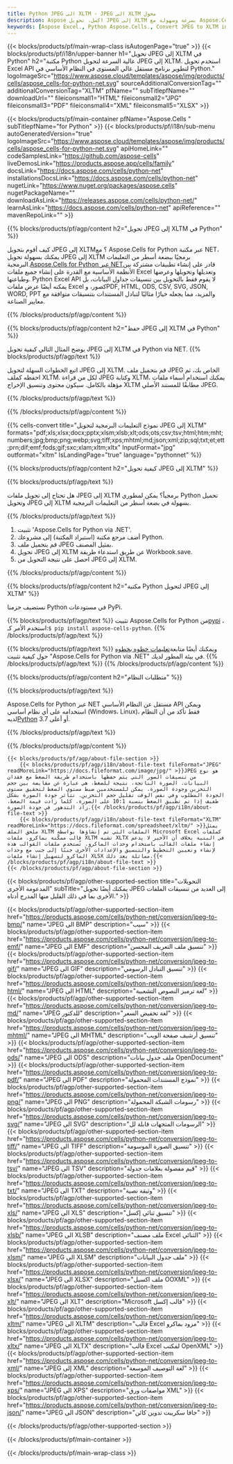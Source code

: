 ```yaml
---
title: Python JPEG الى XLTM - JPEG الى XLTM محول
description: Aspose اكسل. تحويل JPEG إلى XLTM بسرعة وسهولة مع Aspose.Cells. Python JPEG إلى XLTM. Python احفظ JPEG إلى XLTM. احفظ JPEG كـ 07611134 81 باستخدام Python.
keywords: [Aspose Excel., Python Aspose.Cells., Convert JPEG to XLTM in Python., Save JPEG to XLTM using Python., Python JPEG to XLTM saveformat., JPEG to XLTM Converter., Python Save JPEG as XLTM]
---
```

{{< blocks/products/pf/main-wrap-class isAutogenPage="true" >}}
{{< blocks/products/pf/i18n/upper-banner h1="تحويل JPEG إلى XLTM في Python" h2="مكتبة Python عالية السرعة لتحويل JPEG إلى XLTM. استخدم تحويل Excel API لتطوير برنامج مستقل عالي المستوى في النظام الأساسي في Python." logoImageSrc="https://www.aspose.cloud/templates/aspose/img/products/cells/aspose_cells-for-python-net.svg" sourceAdditionalConversionTag="" additionalConversionTag="XLTM" pfName="" subTitlepfName="" downloadUrl="" fileiconsmall1="HTML" fileiconsmall2="JPG" fileiconsmall3="PDF" fileiconsmall4="XML" fileiconsmall5="XLSX" >}}

{{< blocks/products/pf/main-container pfName="Aspose.Cells " subTitlepfName="for Python" >}}
{{< blocks/products/pf/i18n/sub-menu autoGeneratedVersion="true" logoImageSrc="https://www.aspose.cloud/templates/aspose/img/products/cells/aspose_cells-for-python-net.svg" apiHomeLink="" codeSamplesLink="https://github.com/aspose-cells" liveDemosLink="https://products.aspose.app/cells/family" docsLink="https://docs.aspose.com/cells/python-net" installationsDocsLink="https://docs.aspose.com/cells/python-net" nugetLink="https://www.nuget.org/packages/aspose.cells" nugetPackageName="" downloadAsLink="https://releases.aspose.com/cells/python-net/" learnAsLink="https://docs.aspose.com/cells/python-net" apiReference="" mavenRepoLink="" >}}


{{% blocks/products/pf/agp/content h2="تحويل JPEG إلى XLTM في Python" %}}

 كيف أقوم بتحويل JPEG إلى XLTM؟ مع Aspose.Cells for Python عبر مكتبة NET، يمكنك بسهولة تحويل JPEG إلى XLTM برمجيًا ببضعة أسطر من التعليمات البرمجية.[Aspose.Cells for Python عبر NET](https://pypi.org/project/aspose-cells-python/)قادر على إنشاء تطبيقات مشتركة بين الأنظمة الأساسية مع القدرة على إنشاء جميع ملفات Excel وتعديلها وتحويلها وعرضها وطباعتها. Python Excel API لا يقوم فقط بالتحويل بين تنسيقات جداول البيانات، بل يمكنه أيضًا عرض ملفات Excel كصور، وPDF, HTML, ODS, CSV, SVG, JSON, WORD, PPT والمزيد، مما يجعله خيارًا مثاليًا لتبادل المستندات بتنسيقات متوافقة مع معايير الصناعة.

{{% /blocks/products/pf/agp/content %}}


{{% blocks/products/pf/agp/content h2="حفظ JPEG إلى XLTM في Python" %}}

يوضح المثال التالي كيفية تحويل JPEG إلى XLTM في Python via NET.
{{% blocks/products/pf/agp/text %}}

اتبع الخطوات السهلة لتحويل JPEG إلى XLTM. قم بتحميل ملف JPEG الخاص بك، ثم احفظه كملف XLTM. لكل من قراءة JPEG وكتابة XLTM، يمكنك استخدام أسماء ملفات مؤهلة بالكامل. سيكون محتوى وتنسيق الإخراج XLTM مطابقًا للمستند الأصلي JPEG.

{{% /blocks/products/pf/agp/text %}}

{{% /blocks/products/pf/agp/content %}}

{{% cells-convert title="نموذج التعليمات البرمجية لتحويل JPEG إلى XLTM" formats="pdf;xls;xlsx;docx;pptx;xlsm;xlsb;xlt;ods;ots;csv;tsv;html;htm;mht;numbers;jpg;bmp;png;webp;svg;tiff;xps;mhtml;md;json;xml;zip;sql;txt;et;ett;prn;dif;emf;fods;gif;sxc;xlam;xltm;xltx" InputFormat="jpg" outformat="xltm" IsLandingPage="true" language="pythonnet" %}}

{{% blocks/products/pf/agp/content h2="كيفية تحويل JPEG إلى XLTM" %}}

{{% blocks/products/pf/agp/text %}}

هل تحتاج إلى تحويل ملفات JPEG إلى XLTM برمجياً؟ يمكن لمطوري Python تحميل وتحويل JPEG إلى XLTM بسهولة في بضعة أسطر من التعليمات البرمجية.

{{% /blocks/products/pf/agp/text %}}

1.  تثبيت 'Aspose.Cells for Python via .NET'.
1.  أضف مرجع مكتبة (استيراد المكتبة) إلى مشروعك Python.
1.  قم بتحميل ملف JPEG بمثيل المصنف.
1.  تحويل JPEG إلى XLTM عن طريق استدعاء طريقة Workbook.save.
1.  احصل على نتيجة التحويل من JPEG إلى XLTM.

{{% /blocks/products/pf/agp/content %}}


{{% blocks/products/pf/agp/content h2="مكتبة Python لتحويل JPEG إلى XLTM" %}}

نستضيف حزمنا Python في مستودعات PyPi.

{{% blocks/products/pf/agp/text %}}
 تثبيت Aspose.Cells for Python من<a href="https://pypi.org/project/aspose-cells-python/">pypi</a> ، استخدم الأمر كـ:<code>$ pip install aspose-cells-python</code>.
{{% /blocks/products/pf/agp/text %}}

{{% blocks/products/pf/agp/text %}}
 ويمكنك أيضًا متابعة[تعليمات خطوه بخطوه](https://docs.aspose.com/cells/python-net/getting-started/) حول كيفية تثبيت "Aspose.Cells for Python via .NET" في بيئة المطور لديك.
{{% /blocks/products/pf/agp/text %}}
{{% /blocks/products/pf/agp/content %}}

{{% blocks/products/pf/agp/content h2="متطلبات النظام" %}}

{{% blocks/products/pf/agp/text %}}

 Aspose.Cells for Python عبر NET مستقل عن النظام الأساسي API ويمكن استخدامه على أي نظام أساسي (Windows، Linux)، فقط تأكد من أن النظام لديه[Python](https://www.python.org/downloads/) 3.7 أو أعلى.
 
{{% /blocks/products/pf/agp/text %}}

{{% /blocks/products/pf/agp/content %}}

<!-- aboutfile Starts -->
    {{< blocks/products/pf/agp/about-file-section >}}
        {{< blocks/products/pf/agp/i18n/about-file-text fileFormat="JPEG" readMoreLink="https://docs.fileformat.com/image/jpg/" >}}JPEG هو نوع من تنسيقات الصور التي يتم حفظها باستخدام طريقة الضغط مع فقدان البيانات. الصورة الناتجة، نتيجة للضغط، هي عبارة عن مقايضة بين حجم التخزين وجودة الصورة. يمكن للمستخدمين ضبط مستوى الضغط لتحقيق مستوى الجودة المطلوب وفي نفس الوقت تقليل حجم التخزين. تتأثر جودة الصورة بشكل طفيف إذا تم تطبيق الضغط بنسبة 10:1 على الصورة. كلما زادت قيمة الضغط، زاد التدهور في جودة الصورة.{{< /blocks/products/pf/agp/i18n/about-file-text >}}
        {{< blocks/products/pf/agp/i18n/about-file-text fileFormat="XLTM" readMoreLink="https://docs.fileformat.com/spreadsheet/xltm/" >}}يمثل ملحق الملف XLTM الملفات التي تم إنشاؤها بواسطة Microsoft Excel كملفات قالب ممكّنة بماكرو. ملفات XLTM تشبه XLTX في البنية بخلاف أن الأخير لا يدعم إنشاء ملفات القالب باستخدام وحدات الماكرو. تُستخدم ملفات القوالب هذه لإنشاء وتعيين التخطيط والتنسيق والإعدادات الأخرى جنبًا إلى جنب مع وحدات الماكرو لتسهيل إنشاء ملفات XLSX مماثلة بعد ذلك.{{< /blocks/products/pf/agp/i18n/about-file-text >}}
    {{< /blocks/products/pf/agp/about-file-section >}}
<!-- aboutfile Ends -->

{{< blocks/products/pf/agp/other-supported-section title="التحويلات المدعومة الأخرى" subTitle="يمكنك أيضًا تحويل JPEG إلى العديد من تنسيقات الملفات الأخرى بما في ذلك القليل منها المدرج أدناه." >}}

{{< blocks/products/pf/agp/other-supported-section-item href="https://products.aspose.com/cells/python-net/conversion/jpeg-to-bmp/" name="JPEG الى BMP" description="سيب" >}}
{{< blocks/products/pf/agp/other-supported-section-item href="https://products.aspose.com/cells/python-net/conversion/jpeg-to-emf/" name="JPEG الى EMF" description="تنسيق ملف التعريف المحسن" >}}
{{< blocks/products/pf/agp/other-supported-section-item href="https://products.aspose.com/cells/python-net/conversion/jpeg-to-gif/" name="JPEG الى GIF" description="تنسيق التبادل الرسومي" >}}
{{< blocks/products/pf/agp/other-supported-section-item href="https://products.aspose.com/cells/python-net/conversion/jpeg-to-html/" name="JPEG الى HTML" description="لغة ترميز النصوص التشعبية" >}}
{{< blocks/products/pf/agp/other-supported-section-item href="https://products.aspose.com/cells/python-net/conversion/jpeg-to-md/" name="JPEG للدكتور" description="لغة تخفيض السعر" >}}
{{< blocks/products/pf/agp/other-supported-section-item href="https://products.aspose.com/cells/python-net/conversion/jpeg-to-mhtml/" name="JPEG الى MHTML" description="تنسيق أرشيف صفحة الويب" >}}
{{< blocks/products/pf/agp/other-supported-section-item href="https://products.aspose.com/cells/python-net/conversion/jpeg-to-ods/" name="JPEG الى ODS" description="ملف جدول بيانات OpenDocument" >}}
{{< blocks/products/pf/agp/other-supported-section-item href="https://products.aspose.com/cells/python-net/conversion/jpeg-to-pdf/" name="JPEG الى PDF" description="نموذج المستندات المحمولة" >}}
{{< blocks/products/pf/agp/other-supported-section-item href="https://products.aspose.com/cells/python-net/conversion/jpeg-to-png/" name="JPEG الى PNG" description="رسومات الشبكة المحمولة" >}}
{{< blocks/products/pf/agp/other-supported-section-item href="https://products.aspose.com/cells/python-net/conversion/jpeg-to-svg/" name="JPEG الى SVG" description="الرسومات المتجهات قابلة لل" >}}
{{< blocks/products/pf/agp/other-supported-section-item href="https://products.aspose.com/cells/python-net/conversion/jpeg-to-tiff/" name="JPEG الى TIFF" description="تنسيق الصورة الموسومة" >}}
{{< blocks/products/pf/agp/other-supported-section-item href="https://products.aspose.com/cells/python-net/conversion/jpeg-to-tsv/" name="JPEG الى TSV" description="قيم مفصولة بعلامات جدولة" >}}
{{< blocks/products/pf/agp/other-supported-section-item href="https://products.aspose.com/cells/python-net/conversion/jpeg-to-txt/" name="JPEG الى TXT" description="وثيقة نصية" >}}
{{< blocks/products/pf/agp/other-supported-section-item href="https://products.aspose.com/cells/python-net/conversion/jpeg-to-xls/" name="JPEG الى XLS" description="تنسيق ثنائي إكسل" >}}
{{< blocks/products/pf/agp/other-supported-section-item href="https://products.aspose.com/cells/python-net/conversion/jpeg-to-xlsb/" name="JPEG الى XLSB" description="ملف مصنف Excel الثنائي" >}}
{{< blocks/products/pf/agp/other-supported-section-item href="https://products.aspose.com/cells/python-net/conversion/jpeg-to-xlsm/" name="JPEG الى XLSM" description="ملف جدول البيانات" >}}
{{< blocks/products/pf/agp/other-supported-section-item href="https://products.aspose.com/cells/python-net/conversion/jpeg-to-xlsx/" name="JPEG الى XLSX" description="ملف اكسيل OOXML" >}}
{{< blocks/products/pf/agp/other-supported-section-item href="https://products.aspose.com/cells/python-net/conversion/jpeg-to-xlt/" name="JPEG الى XLT" description="Microsoft قالب إكسل" >}}
{{< blocks/products/pf/agp/other-supported-section-item href="https://products.aspose.com/cells/python-net/conversion/jpeg-to-xltm/" name="JPEG الى XLTM" description="قالب Excel مزود بماكرو" >}}
{{< blocks/products/pf/agp/other-supported-section-item href="https://products.aspose.com/cells/python-net/conversion/jpeg-to-xltx/" name="JPEG الى XLTX" description="قالب Excel لمكتب OpenXML" >}}
{{< blocks/products/pf/agp/other-supported-section-item href="https://products.aspose.com/cells/python-net/conversion/jpeg-to-xml/" name="JPEG إلى XML" description="لغة التوصيف الموسعة" >}}
{{< blocks/products/pf/agp/other-supported-section-item href="https://products.aspose.com/cells/python-net/conversion/jpeg-to-xps/" name="JPEG الى XPS" description="مواصفات ورق XML" >}}
{{< blocks/products/pf/agp/other-supported-section-item href="https://products.aspose.com/cells/python-net/conversion/jpeg-to-json/" name="JPEG الى JSON" description="جافا سكريبت تدوين كائن" >}}

{{< /blocks/products/pf/agp/other-supported-section >}}

{{< /blocks/products/pf/main-container >}}
    
{{< /blocks/products/pf/main-wrap-class >}}
